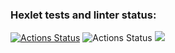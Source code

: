 ### Hexlet tests and linter status:
[![Actions Status](https://github.com/mariiamelon/frontend-project-46/workflows/hexlet-check/badge.svg)](https://github.com/mariiamelon/frontend-project-46/actions)
![Actions Status](https://github.com/mariiamelon/frontend-project-46/actions/workflows/github-actions-demo.yml/badge.svg)
<a href="https://codeclimate.com/github/mariiamelon/frontend-project-46/maintainability"><img src="https://api.codeclimate.com/v1/badges/6f650fd96854cfc86cd9/maintainability" /></a>
